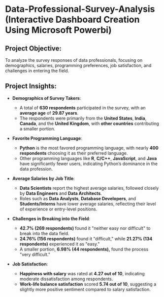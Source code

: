 # Data-Professional-Survey-Analysis (Interactive Dashboard Creation Using Microsoft Powerbi)
## Project Objective:  
To analyze the survey responses of data professionals, focusing on demographics, salaries, programming preferences, job satisfaction, and challenges in entering the field.
## Project Insights:  
- **Demographics of Survey Takers**:  
   - A total of **630 respondents** participated in the survey, with an **average age** of **29.87 years**.  
   - The respondents were primarily from the **United States**, **India**, **Canada**, and the **United Kingdom**, with **other countries** contributing a smaller portion.  

- **Favorite Programming Language**:  
   - **Python** is the most favored programming language, with nearly **400 respondents** choosing it as their preferred language.  
   - Other programming languages like **R**, **C/C++**, **JavaScript**, and **Java** have significantly fewer users, indicating Python’s dominance in the data profession.  

- **Average Salaries by Job Title**:  
   - **Data Scientists** report the highest average salaries, followed closely by **Data Engineers** and **Data Architects**.  
   - Roles such as **Data Analysts**, **Database Developers**, and **Students/Interns** have lower average salaries, reflecting their level of experience or entry-level positions.  

- **Challenges in Breaking into the Field**:  
   - **42.7% (269 respondents)** found it "neither easy nor difficult" to break into the data field.  
   - **24.76% (156 respondents)** found it "difficult," while **21.27% (134 respondents)** experienced it as "easy."  
   - A smaller portion, **6.98% (44 respondents),** found the process "very difficult."
  
 - **Job Satisfaction**:  
   - **Happiness with salary** was rated at **4.27 out of 10**, indicating moderate dissatisfaction among respondents.  
   - **Work-life balance satisfaction** scored **5.74 out of 10**, suggesting a slightly more positive sentiment compared to salary satisfaction.  

